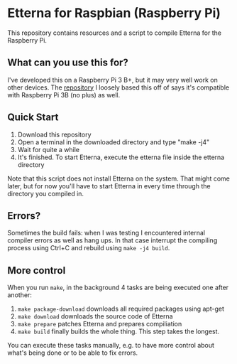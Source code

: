 # Etterna for Raspbian (Raspberry Pi)

This repository contains resources and a script to compile Etterna for the Raspberry Pi.

## What can you use this for?

I've developed this on a Raspberry Pi 3 B+, but it may very well work on other devices. The [repository](https://github.com/SpottyMatt/raspbian-3b-stepmania-arcade) I loosely based this off of says it's compatible with Raspberry Pi 3B (no plus) as well.

## Quick Start

1. Download this repository
1. Open a terminal in the downloaded directory and type "make -j4"
1. Wait for quite a while
1. It's finished. To start Etterna, execute the etterna file inside the etterna directory

Note that this script does not install Etterna on the system. That might come later, but for now you'll have to start Etterna in every time through the directory you compiled in.

## Errors?

Sometimes the build fails: when I was testing I encountered internal compiler errors as well as hang ups. In that case interrupt the compiling process using Ctrl+C and rebuild using `make -j4 build`.

## More control

When you run `make`, in the background 4 tasks are being executed one after another:

1. `make package-download` downloads all required packages using apt-get
1. `make download` downloads the source code of Etterna
1. `make prepare` patches Etterna and prepares compiliation
1. `make build` finally builds the whole thing. This step takes the longest.

You can execute these tasks manually, e.g. to have more control about what's being done or to be able to fix errors.
